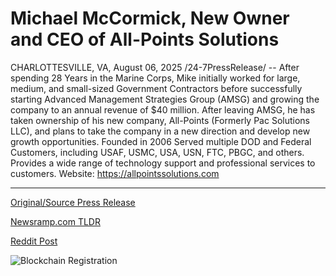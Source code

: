 # Michael McCormick, New Owner and CEO of All-Points Solutions

CHARLOTTESVILLE, VA, August 06, 2025 /24-7PressRelease/ -- After spending 28 Years in the Marine Corps, Mike initially worked for large, medium, and small-sized Government Contractors before successfully starting Advanced Management Strategies Group (AMSG) and growing the company to an annual revenue of $40 million. After leaving AMSG, he has taken ownership of his new company, All-Points (Formerly Pac Solutions LLC), and plans to take the company in a new direction and develop new growth opportunities.  Founded in 2006  Served multiple DOD and Federal Customers, including USAF, USMC, USA, USN, FTC, PBGC, and others. Provides a wide range of technology support and professional services to customers.  Website: https://allpointssolutions.com 

---

[Original/Source Press Release](https://www.24-7pressrelease.com/press-release/525600/michael-mccormick-new-owner-and-ceo-of-all-points-solutions)
                    

[Newsramp.com TLDR](https://newsramp.com/curated-news/veteran-entrepreneur-mike-takes-all-points-to-new-heights/491d91eb23517e76b3d45e775efe4a12) 

 



[Reddit Post](https://www.reddit.com/r/technology_press/comments/1miy64k/veteran_entrepreneur_mike_takes_allpoints_to_new/) 



![Blockchain Registration](https://cdn.newsramp.app/24-7PressRelease/qrcode/258/6/blurAgaX.webp)